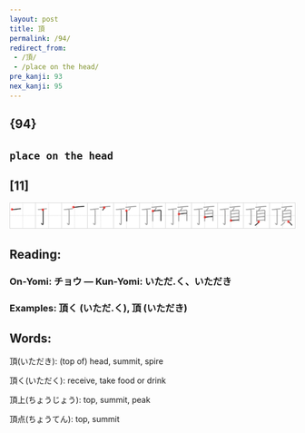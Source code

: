 ```yaml
---
layout: post
title: 頂
permalink: /94/
redirect_from:
 - /頂/
 - /place on the head/
pre_kanji: 93
nex_kanji: 95
---
```


## {94}

## `place on the head`

## [11]

<div class="stroke"><img src="../images/E9A082.png" /></div>

## Reading:

### On-Yomi: チョウ &mdash; Kun-Yomi: いただ.く、いただき

### Examples: 頂く (いただ.く), 頂 (いただき)

## Words:

頂(いただき): (top of) head, summit, spire

頂く(いただく): receive, take food or drink

頂上(ちょうじょう): top, summit, peak

頂点(ちょうてん): top, summit

